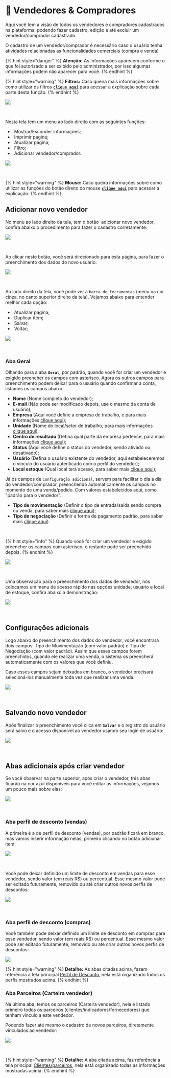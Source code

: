 # 👔 Vendedores & Compradores

Aqui você tem a visão de todos os vendedores e compradores cadastrados na plataforma, podendo fazer cadastro, edição e até excluir um vendedor/comprador cadastrado.

O cadastro de um vendedor/comprador é necessário caso o usuário tenha atividades relacionadas as funcionalidades comerciais (compra e venda)

{% hint style="danger" %}
**Atenção:** As informações aparecem conforme o que foi autorizado a ser exibido pelo administrador, por isso algumas informações podem não aparecer para você.
{% endhint %}

{% hint style="warning" %}
**Filtros:** Caso queira mais informações sobre como utilizar os filtros [**`clique aqui`**](/erp-v2/primeiro_acesso/filtros.md) para acessar a explicação sobre cada parte desta função.
{% endhint %}

![](/erp-v2/assets/funcionalidades/vendedores/aba_vendedores_compradores.gif)

<br>

Nesta tela tem um menu ao lado direito com as seguintes funções:

- <img src="/erp-v2/assets/icon_exibir.png" alt="" data-size="line"> Mostrar/Esconder informações;
- <img src="/erp-v2/assets/icon_imprimir.png" alt="" data-size="line"> Imprimir página;
- <img src="/erp-v2/assets/icon_atualizar.png" alt="" data-size="line"> Atualizar página;
- <img src="/erp-v2/assets/icon_filtro.png" alt="" data-size="line"> Filtro;
- <img src="/erp-v2/assets/icon_add.png" alt="" data-size="line"> Adicionar vendedor/comprador.

![](/erp-v2/assets/funcionalidades/vendedores/aba_vendedores_menu_direito.png)

<br>

{% hint style="warning" %}
**Mouse:** Caso queira informações sobre como utilizar as funções do botão direito do mouse [**`clique aqui`**](/erp-v2/primeiro_acesso/atalhos_internos#menu-botao-direito-do-mouse) para acessar a explicação.
{% endhint %}

## Adicionar novo vendedor

No menu ao lado direito da tela, tem o botão <img src="/erp-v2/assets/icon_add.png" alt="" data-size="line"> adicionar novo vendedor, confira abaixo o procedimento para fazer o cadastro corretamente:

![](/erp-v2/assets/funcionalidades/vendedores/aba_vendedores_add_vendedor.png)


<br>

Ao clicar neste botão, você será direcionado para esta página, para fazer o preenchimento dos dados do novo usuário:

![](/erp-v2/assets/funcionalidades/vendedores/aba_vendedores_add_vendedor_page.png)

<br>

Ao lado direito da tela, você pode ver a `barra de ferramentas` (menu na cor cinza, no canto superior direito da tela). Vejamos abaixo para entender melhor cada opção:

- <img src="/erp-v2/assets/icon_atualizar.png" alt="" data-size="line"> Atualizar página;
- <img src="/erp-v2/assets/icon_duplicar.png" alt="" data-size="line"> Duplicar item;
- <img src="/erp-v2/assets/icon_salvar.png" alt="" data-size="line"> Salvar;
- <img src="/erp-v2/assets/icon_voltar.png" alt="" data-size="line"> Voltar;

![](/erp-v2/assets/funcionalidades/vendedores/aba_vendedores_menu_direito_vendedores.png)

<br>

### Aba Geral

Olhando para a aba **`Geral`**, por padrão, quando você for criar um vendedor é exigido preencher os campos com asterisco. Agora os outros campos para preenchimento podem deixar para o usuário quando confirmar a conta, listamos os campos abaixo:

- **Nome** (Nome completo do vendedor);
- **E-mail** (Não pode ser modificado depois, use o mesmo da conta de usuário);
- **Empresa** (Aqui você define a empresa de trabalho, e para mais informações [clique aqui](/erp-v2/funcionalidades/parametrizacoes/empresas.md));
- **Unidade** (Nome do local/setor de trabalho, para mais informações [clique aqui](/erp-v2/funcionalidades/unidades_locais_estoque/unidades_lojas.md));
- **Centro de resultado** (Defina qual parte da empresa pertence, para mais informações [clique aqui](/erp-v2/funcionalidades/parametrizacoes/centro_resultado.md));
- **Status** (Aqui você define o status do vendedor, sendo ativado ou desativado);
- **Usuário** (Defina o usuário existente do vendedor, aqui estabeleceremos o vínculo do usuário autenticado com o perfil do vendedor);
- **Local estoque** (Qual local terá acesso, para saber mais [clique aqui](/erp-v2/funcionalidades/unidades_locais_estoque/local_estoque.md));

Já os campos de `Configuraçāo adicional`, servem para facilitar o dia a dia do vendedor/comprador, preenchendo automáticamente os campos no momento de uma venda/pedido. Com valores estabelecidos aqui, como "padrāo para o vendedor".

- **Tipo de movimentação** (Definir o tipo de entrada/saída sendo compra ou venda, para saber mais [clique aqui](/erp-v2/funcionalidades/parametrizacoes/tipo_movimentacao.md));
- **Tipo de negociação** (Definir a forma de pagamento padrão, para saber mais [clique aqui](/erp-v2/funcionalidades/financeiro/tipo_negociacao.md)).

<br>

{% hint style="info" %}
Quando você for criar um vendedor é exigido preencher os campos com asterisco, o restante pode ser preenchido depois.
{% endhint %}

![](/erp-v2/assets/funcionalidades/vendedores/aba_vendedores_criar_vendedor.png)

<br>

Uma observação para o preenchimento dos dados de vendedor, nós colocamos um menu de acesso rápido nas opções unidade, usuário e local de  estoque, confira abaixo a demonstração:

![](/erp-v2/assets/funcionalidades/vendedores/aba_vendedores_menu_extra.gif)

<br>

## Configurações adicionais

Logo abaixo do preenchimento dos dados do vendedor, você encontrará dois campos: Tipo de Movimentação (com valor padrão) e Tipo de Negociação (com valor padrão). Assim que esses campos forem preenchidos, quando ele realizar uma venda, o sistema os preencherá automaticamente com os valores que você definiu.

Caso esses campos sejam deixados em branco, o vendedor precisará selecioná-los manualmente toda vez que realizar uma venda.

![](/erp-v2/assets/funcionalidades/vendedores/aba_vendedores_config_adicional.gif)

<br>

## Salvando novo vendedor

Após finalizar o preenchimento você clica em **`Salvar`** e o registro do usuário será salvo e o acesso disponível ao vendedor usando seu login de usuário:

![](/erp-v2/assets/funcionalidades/vendedores/aba_vendedores_salvar.gif)

<br>

## Abas adicionais após criar vendedor

Se você observar na parte superior, após criar o vendedor, três abas ficarão na cor azul disponíveis para você editar as informações, vejamos um pouco mais sobre elas:

![](/erp-v2/assets/funcionalidades/vendedores/aba_vendedores_guias.png)

<br>

### Aba perfil de desconto (vendas)

A primeira é a de perfil de desconto (vendas), por padrão ficará em branco, mas vamos inserir informação nelas, primeiro clicando no botão adicionar item:

![](/erp-v2/assets/funcionalidades/vendedores/aba_vendedores_guia_perfil_desconto.png)

<br>

Você pode deixar definido um limite de desconto em vendas para esse vendedor, sendo valor (em reais R$) ou percentual. Esse mesmo valor pode ser editado futuramente, removido ou até criar outros novos perfis de descontos:

![](/erp-v2/assets/funcionalidades/vendedores/aba_vendedores_guia_.gif)

<br>

### Aba perfil de desconto (compras)

Você também pode deixar definido um limite de desconto em compras para esse vendedor, sendo valor (em reais R$) ou percentual. Esse mesmo valor pode ser editado futuramente, removido ou até criar outros novos perfis de descontos:

![](/erp-v2/assets/funcionalidades/vendedores/aba_vendedores_guia_2.gif)


{% hint style="warning" %}
**Detalhe:** As abas citadas acima, fazem referência a tela principal [Perfil de Desconto](/erp-v2/funcionalidades/usuarios_vendedores/perfil_desconto.md), nela está organizado todos os perfis mostrados acima.
{% endhint %}

### Aba Parceiros (Carteira vendedor)

Na última aba, temos os parceiros (Carteira vendedor), nela é listado primeiro todos os parceiros (clientes/indicadores/fornecedores) que tenham vínculo a este vendedor. 

Podendo fazer até mesmo o cadastro de novos parceiros, diretamente vinculados ao vendedor:

![](/erp-v2/assets/funcionalidades/vendedores/aba_parceiros_inicio.png)

<br>

{% hint style="warning" %}
**Detalhe:** A aba citada acima, faz referência a tela principal [Clientes/parceiros](/erp-v2/funcionalidades/parceiros/clientes.md), nela está organizado todas as informações mostradas acima.
{% endhint %}